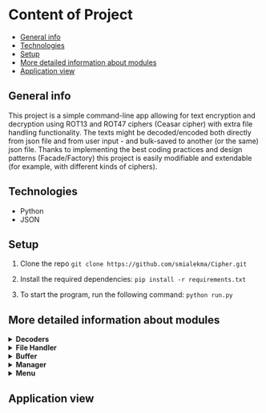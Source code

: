 # Content of Project
* [General info](#general-info)
* [Technologies](#technologies)
* [Setup](#setup)
* [More detailed information about modules](#more-detailed-information-about-modules)
* [Application view](#application-view)

## General info
This project is a simple command-line app allowing for text encryption and decryption using ROT13 and ROT47 ciphers (Ceasar cipher) with extra file handling functionality.
The texts might be decoded/encoded both directly from json file and from user input - and bulk-saved to another (or the same) json file.
Thanks to implementing the best coding practices and design patterns (Facade/Factory) this project is easily modifiable and extendable (for example, with different kinds of ciphers).

## Technologies
<ul>
<li>Python</li>
<li>JSON</li>
</ul>

## Setup
1. Clone the repo
```git clone https://github.com/smialekma/Cipher.git```

2. Install the required dependencies:
```pip install -r requirements.txt```

3. To start the program, run the following command:
```python run.py```

## More detailed information about modules
<details>
<summary><b>Decoders</b></summary>
Includes Decoder Factory and specific cipher classes with their encode/decode methods.
</details>
<details>
<summary><b>File Handler</b></summary>
JSON-based file operations (reading, writing and appending) with user-defined file paths and exception handling.
</details>
<details>
<summary><b>Buffer</b></summary>
Logger that holds all the texts used during the program operation. Allows for efficient loading from and saving to files.
</details>
<details>
<summary><b>Manager</b></summary>
Simple higher-level interface granting easy access to all of the functionalities (displaying menus, processing texts, filehandling).
</details>
<details>
<summary><b>Menu</b></summary>
User-friendly interface for selecting functions.
</details> 

## Application view
